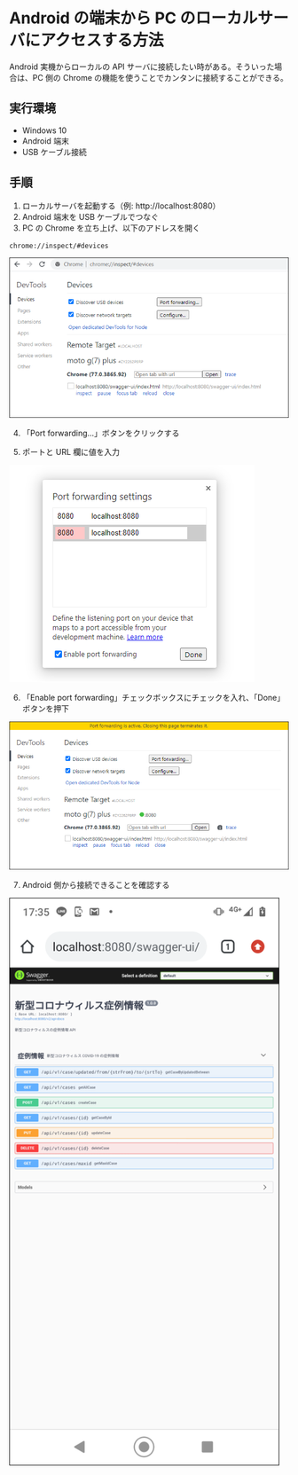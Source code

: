 # Android の端末から PC のローカルサーバにアクセスする方法

Android 実機からローカルの API サーバに接続したい時がある。そういった場合は、PC 側の Chrome の機能を使うことでカンタンに接続することができる。

## 実行環境
- Windows 10
- Android 端末
- USB ケーブル接続

## 手順

1. ローカルサーバを起動する（例: http://localhost:8080）
2. Android 端末を USB ケーブルでつなぐ
3. PC の Chrome を立ち上げ、以下のアドレスを開く
```
chrome://inspect/#devices
```

![](./chrome_inspect_devices.png)

4. 「Port forwarding...」ボタンをクリックする

5. ポートと URL 欄に値を入力

![](./port_fowarding_settings.png)

6. 「Enable port forwarding」チェックボックスにチェックを入れ、「Done」ボタンを押下

![](./port_fowarding_is_active.png)

7. Android 側から接続できることを確認する

![](./android_screen_capture.png)

